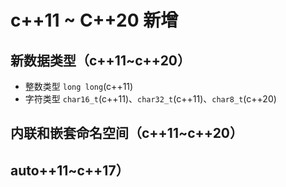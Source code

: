 # c++11 ~ C++20 新增


## 新数据类型（c++11~c++20）
- 整数类型 `long long`(c++11)
- 字符类型 `char16_t`(c++11)、`char32_t`(c++11)、`char8_t`(c++20)


## 内联和嵌套命名空间（c++11~c++20）

## auto++11~c++17）